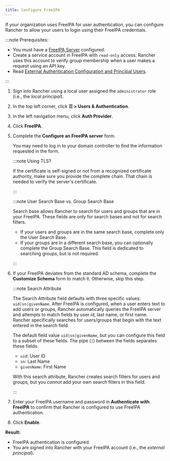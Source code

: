 ```yaml
---
title: Configure FreeIPA
---
```


<head> 
  <link rel="canonical" href="https://ranchermanager.docs.rancher.com/how-to-guides/new-user-guides/authentication-permissions-and-global-configuration/authentication-config/configure-freeipa"/>
</head>

If your organization uses FreeIPA for user authentication, you can configure Rancher to allow your users to login using their FreeIPA credentials.

:::note Prerequisites:

- You must have a [FreeIPA Server](https://www.freeipa.org/) configured.
- Create a service account in FreeIPA with `read-only` access. Rancher uses this account to verify group membership when a user makes a request using an API key.
- Read [External Authentication Configuration and Principal Users](authn-and-authz.md#external-authentication-configuration-and-principal-users).

:::

1. Sign into Rancher using a local user assigned the `administrator` role (i.e., the _local principal_).
1. In the top left corner, click **☰ > Users & Authentication**.
1. In the left navigation menu, click **Auth Provider**.
1. Click **FreeIPA**.
1. Complete the **Configure an FreeIPA server** form.

    You may need to log in to your domain controller to find the information requested in the form.

    :::note Using TLS?

    If the certificate is self-signed or not from a recognized certificate authority, make sure you provide the complete chain. That chain is needed to verify the server's certificate.

    :::

    :::note User Search Base vs. Group Search Base

    Search base allows Rancher to search for users and groups that are in your FreeIPA.  These fields are only for search bases and not for search filters.

    * If your users and groups are in the same search base, complete only the User Search Base.
    * If your groups are in a different search base, you can optionally complete the Group Search Base. This field is dedicated to searching groups, but is not required.

    :::

1. If your FreeIPA deviates from the standard AD schema, complete the **Customize Schema** form to match it. Otherwise, skip this step.

    :::note Search Attribute

    The Search Attribute field defaults with three specific values: `uid|sn|givenName`. After FreeIPA is configured, when a user enters text to add users or groups, Rancher automatically queries the FreeIPA server and attempts to match fields by user id, last name, or first name. Rancher specifically searches for users/groups that begin with the text entered in the search field.

    The default field value `uid|sn|givenName`, but you can configure this field to a subset of these fields. The pipe (`|`) between the fields separates these fields.

    * `uid`: User ID
    * `sn`: Last Name
    * `givenName`: First Name

    With this search attribute, Rancher creates search filters for users and groups, but you *cannot* add your own search filters in this field.

    :::

1. Enter your FreeIPA username and password in **Authenticate with FreeIPA** to confirm that Rancher is configured to use FreeIPA authentication.
1. Click **Enable**.

**Result:**

- FreeIPA authentication is configured.
- You are signed into Rancher with your FreeIPA account (i.e., the _external principal_).
